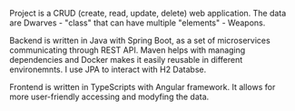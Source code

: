 Project is a CRUD (create, read, update, delete) web application. The data are Dwarves - "class" that can have multiple "elements" - Weapons.

Backend is written in Java with Spring Boot, as a set of microservices communicating through REST API. Maven helps with managing dependencies and Docker makes it easily reusable in different environemnts. I use JPA to interact with H2 Databse.

Frontend is written in TypeScripts with Angular framework. It allows for more user-friendly accessing and modyfing the data. 
